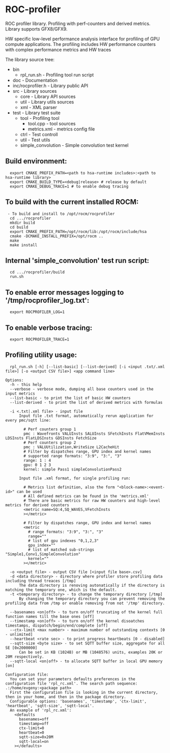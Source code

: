 # ROC-profiler

ROC profiler library. Profiling with perf-counters and derived metrics. Library supports GFX8/GFX9.

HW specific low-level performance analysis interface for profiling of GPU compute applications. The profiling includes HW performance counters with complex performance metrics and HW traces

The library source tree:
 - bin
   - rpl_run.sh - Profiling tool run script
 - doc - Documentation
 - inc/rocprofiler.h - Library public API
 - src  - Library sources
   - core - Library API sources
   - util - Library utils sources
   - xml - XML parser
 - test - Library test suite
   - tool - Profiling tool
     - tool.cpp - tool sources
     - metrics.xml - metrics config file
   - ctrl - Test controll
   - util - Test utils
   - simple_convolution - Simple convolution test kernel

## Build environment:
```
  export CMAKE_PREFIX_PATH=<path to hsa-runtime includes>:<path to hsa-runtime library>
  export CMAKE_BUILD_TYPE=<debug|release> # release by default
  export CMAKE_DEBUG_TRACE=1 # to enable debug tracing
```

## To build with the current installed ROCM:
```
 - To build and install to /opt/rocm/rocprofiler
  cd .../rocprofiler
  mkdir build
  cd build
  export CMAKE_PREFIX_PATH=/opt/rocm/lib:/opt/rocm/include/hsa
  cmake -DCMAKE_INSTALL_PREFIX=/opt/rocm ..
  make
  make install
```

## Internal 'simple_convolution' test run script:
```
  cd .../rocprofiler/build
  run.sh
```

## To enable error messages logging to '/tmp/rocprofiler_log.txt':
```
  export ROCPROFILER_LOG=1
```

## To enable verbose tracing:
```
  export ROCPROFILER_TRACE=1
```

## Profiling utility usage:
```
  rpl_run.sh [-h] [--list-basic] [--list-derived] [-i <input .txt/.xml file>] [-o <output CSV file>] <app command line>

Options:
  -h - this help
  --verbose - verbose mode, dumping all base counters used in the input metrics
  --list-basic - to print the list of basic HW counters
  --list-derived - to print the list of derived metrics with formulas

  -i <.txt|.xml file> - input file
      Input file .txt format, automatically rerun application for every pmc/sqtt line:

        # Perf counters group 1
        pmc : Wavefronts VALUInsts SALUInsts SFetchInsts FlatVMemInsts LDSInsts FlatLDSInsts GDSInsts FetchSize
        # Perf counters group 2
        pmc : VALUUtilization,WriteSize L2CacheHit
        # Filter by dispatches range, GPU index and kernel names
        # supported range formats: "3:9", "3:", "3"
        range: 1 : 4
        gpu: 0 1 2 3
        kernel: simple Pass1 simpleConvolutionPass2

      Input file .xml format, for single profiling run:

        # Metrics list definition, also the form "<block-name>:<event-id>" can be used
        # All defined metrics can be found in the 'metrics.xml'
        # There are basic metrics for raw HW counters and high-level metrics for derived counters
        <metric name=SQ:4,SQ_WAVES,VFetchInsts
        ></metric>

        # Filter by dispatches range, GPU index and kernel names
        <metric
          # range formats: "3:9", "3:", "3"
          range=""
          # list of gpu indexes "0,1,2,3"
          gpu_index=""
          # list of matched sub-strings "Simple1,Conv1,SimpleConvolution"
          kernel=""
        ></metric>

  -o <output file> - output CSV file [<input file base>.csv]
  -d <data directory> - directory where profiler store profiling data including thread treaces [/tmp]
      The data directory is renoving autonatically if the directory is matching the temporary one, which is the default.
  -t <temporary directory> - to change the temporary directory [/tmp]
      By changing the temporary directory you can prevent removing the profiling data from /tmp or enable removing from not '/tmp' directory.

  --basenames <on|off> - to turn on/off truncating of the kernel full function names till the base ones [off]
  --timestamp <on|off> - to turn on/off the kernel disoatches timestamps, dispatch/begin/end/complete [off]
  --ctx-limit <max number> - maximum number of outstanding contexts [0 - unlimited]
  --heartbeat <rate sec> - to print progress heartbeats [0 - disabled]
  --sqtt-size <byte size> - to set SQTT buffer size, aggregate for all SE [0x2000000]
      Can be set in KB (1024B) or MB (1048576) units, examples 20K or 20M respectively.
  --sqtt-local <on|off> - to allocate SQTT buffer in local GPU memory [on]

Configuration file:
  You can set your parameters defaults preferences in the configuration file 'rpl_rc.xml'. The search path sequence: .:/home/evgeny:<package path>
  First the configuration file is looking in the current directory, then in your home, and then in the package directory.
  Configurable options: 'basenames', 'timestamp', 'ctx-limit', 'heartbeat', 'sqtt-size', 'sqtt-local'.
  An example of 'rpl_rc.xml':
    <defaults
      basenames=off
      timestamp=off
      ctx-limit=0
      heartbeat=0
      sqtt-size=0x20M
      sqtt-local=on
    ></defaults>
```
